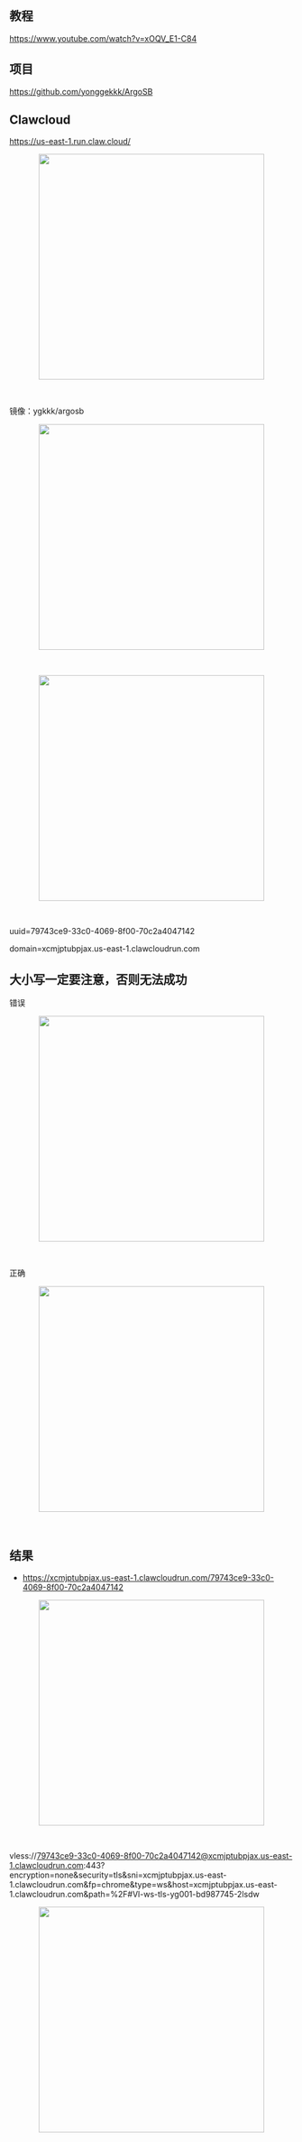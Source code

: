 ## 教程

https://www.youtube.com/watch?v=xOQV_E1-C84

## 项目

https://github.com/yonggekkk/ArgoSB

## Clawcloud

https://us-east-1.run.claw.cloud/

<p align="center"><img src="https://cdn.jsdelivr.net/gh/zb9678/img@main/im8/06.13:13:47:24.png" style="width:400px;"></p><br>

镜像：ygkkk/argosb

<p align="center"><img src="https://cdn.jsdelivr.net/gh/zb9678/img@main/im8/06.13:13:52:56.png" style="width:400px;"></p><br>

<p align="center"><img src="https://cdn.jsdelivr.net/gh/zb9678/img@main/im8/06.13:13:54:12.png" style="width:400px;"></p><br>

uuid=79743ce9-33c0-4069-8f00-70c2a4047142

domain=xcmjptubpjax.us-east-1.clawcloudrun.com

## 大小写一定要注意，否则无法成功

错误

<p align="center"><img src="https://cdn.jsdelivr.net/gh/zb9678/img@main/im8/06.13:13:58:18.png" style="width:400px;"></p><br>

正确

<p align="center"><img src="https://cdn.jsdelivr.net/gh/zb9678/img@main/im8/06.13:14:07:33.png" style="width:400px;"></p><br>

## 结果

-   https://xcmjptubpjax.us-east-1.clawcloudrun.com/79743ce9-33c0-4069-8f00-70c2a4047142

<p align="center"><img src="https://cdn.jsdelivr.net/gh/zb9678/img@main/im8/06.13:14:10:01.png" style="width:400px;"></p><br>

vless://79743ce9-33c0-4069-8f00-70c2a4047142@xcmjptubpjax.us-east-1.clawcloudrun.com:443?encryption=none&security=tls&sni=xcmjptubpjax.us-east-1.clawcloudrun.com&fp=chrome&type=ws&host=xcmjptubpjax.us-east-1.clawcloudrun.com&path=%2F#Vl-ws-tls-yg001-bd987745-2lsdw

<p align="center"><img src="https://cdn.jsdelivr.net/gh/zb9678/img@main/im8/06.13:14:11:57.png" style="width:400px;"></p><br>
















